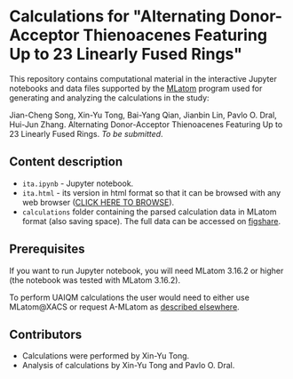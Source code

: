 # Calculations for "Alternating Donor-Acceptor Thienoacenes Featuring Up to 23 Linearly Fused Rings"

This repository contains computational material in the interactive Jupyter notebooks and data files supported by the [MLatom](https://github.com/dralgroup/mlatom) program used for generating and analyzing the calculations in the study:
 
Jian-Cheng Song, Xin-Yu Tong, Bai-Yang Qian, Jianbin Lin, Pavlo O. Dral, Hui-Jun Zhang. Alternating Donor-Acceptor Thienoacenes Featuring Up to 23 Linearly Fused Rings. *To be submitted*.

## Content description

* ``ita.ipynb`` - Jupyter notebook.
* ``ita.html`` - its version in html format so that it can be browsed with any web browser ([CLICK HERE TO BROWSE](https://htmlpreview.github.io/?https://gitfront.io/r/dral/cTeTc2aMnE8U/ita/raw/ita.html)).
* ``calculations`` folder containing the parsed calculation data in MLatom format (also saving space). The full data can be accessed on [figshare](https://figshare.com/s/1c9cb093407f48230c2f).

## Prerequisites

If you want to run Jupyter notebook, you will need MLatom 3.16.2 or higher (the notebook was tested with MLatom 3.16.2).

To perform UAIQM calculations the user would need to either use MLatom@XACS or request A-MLatom as [described elsewhere](http://mlatom.com/amlatom/).

## Contributors

- Calculations were performed by Xin-Yu Tong.
- Analysis of calculations by Xin-Yu Tong and Pavlo O. Dral.

